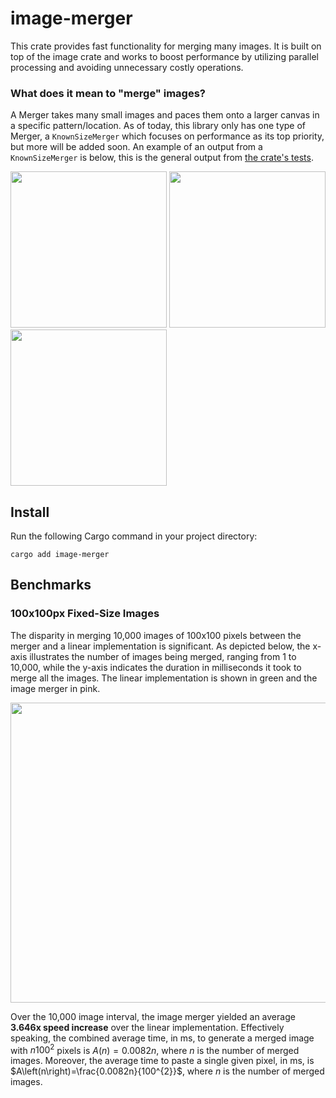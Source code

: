 # image-merger
This crate provides fast functionality for merging many images. It is built on top of the image crate and works to boost performance by utilizing parallel processing and avoiding unnecessary costly operations.
### What does it mean to "merge" images?
A Merger takes many small images and paces them onto a larger canvas in a specific pattern/location. As of today, this library only has one type of Merger, a `KnownSizeMerger` which focuses on performance as its top priority, but more will be added soon. An example of an output from a `KnownSizeMerger` is below, this is the general output from [the crate's tests](tests/known_size_merging.rs).

<img src="https://github.com/NextChai/image-merger/assets/75498301/a70fc92f-e5a6-4834-8ab0-37363cb2d178" width="250" height="250">
<img src="https://github.com/NextChai/image-merger/assets/75498301/ecdf0a62-e805-45ac-a2fc-5b4464c20f80" width="250" height="250">
<img src="https://github.com/NextChai/image-merger/assets/75498301/84d47b2d-cb79-42dc-aa91-553ceff9b7f4" width="250" height="250">

## Install

Run the following Cargo command in your project directory:

```
cargo add image-merger
```
## Benchmarks
### 100x100px Fixed-Size Images
The disparity in merging 10,000 images of 100x100 pixels between the merger and a linear implementation is significant. As depicted below, the x-axis illustrates the number of images being merged, ranging from 1 to 10,000, while the y-axis indicates the duration in milliseconds it took to merge all the images. The linear implementation is shown in green and the image merger in pink.

<img src="https://github.com/NextChai/image-merger/assets/75498301/cc2dd6a8-6d6c-421d-89f2-7efa96119abc" width="1080" height="480">

Over the 10,000 image interval, the image merger yielded an average **3.646x speed increase** over the linear implementation. Effectively speaking, the combined average time, in ms, to generate a merged image with $n100^2$ pixels is $A(n)= 0.0082n$, where $n$ is the number of merged images. Moreover, the average time to paste a single given pixel, in ms, is $A\left(n\right)=\frac{0.0082n}{100^{2}}$, where $n$ is the number of merged images.
